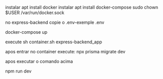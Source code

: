 
instalar apt install docker
instalar apt install docker-compose
sudo chown $USER /var/run/docker.sock 


no express-backend copie o .env-exemple .env

docker-compose up 

execute 
sh container.sh express-backend_app

apos entrar no container execute:
npx prisma migrate dev

apos executar o comando acima

npm run dev